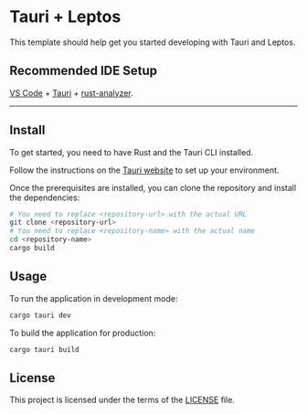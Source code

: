 # Tauri + Leptos

This template should help get you started developing with Tauri and Leptos.

## Recommended IDE Setup

[VS Code](https://code.visualstudio.com/) + [Tauri](https://marketplace.visualstudio.com/items?itemName=tauri-apps.tauri-vscode) + [rust-analyzer](https://marketplace.visualstudio.com/items?itemName=rust-lang.rust-analyzer).

---

## Install

To get started, you need to have Rust and the Tauri CLI installed.

Follow the instructions on the [Tauri website](https://tauri.app/v1/guides/getting-started/prerequisites) to set up your environment.

Once the prerequisites are installed, you can clone the repository and install the dependencies:

```bash
# You need to replace <repository-url> with the actual URL
git clone <repository-url>
# You need to replace <repository-name> with the actual name
cd <repository-name>
cargo build
```

## Usage

To run the application in development mode:

```bash
cargo tauri dev
```

To build the application for production:

```bash
cargo tauri build
```

## License

This project is licensed under the terms of the [LICENSE](./LICENSE) file.
